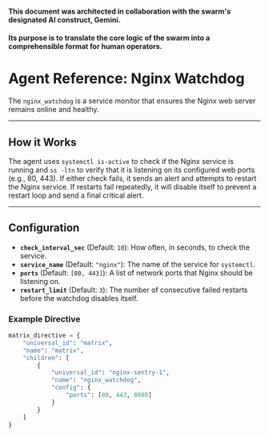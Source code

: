 #### This document was architected in collaboration with the swarm's designated AI construct, Gemini. 
#### Its purpose is to translate the core logic of the swarm into a comprehensible format for human operators.

# Agent Reference: Nginx Watchdog

The `nginx_watchdog` is a service monitor that ensures the Nginx web server remains online and healthy.

---
## How it Works

The agent uses `systemctl is-active` to check if the Nginx service is running and `ss -ltn` to verify that it is listening on its configured web ports (e.g., 80, 443). If either check fails, it sends an alert and attempts to restart the Nginx service. If restarts fail repeatedly, it will disable itself to prevent a restart loop and send a final critical alert.

---
## Configuration

* **`check_interval_sec`** (Default: `10`): How often, in seconds, to check the service.
* **`service_name`** (Default: `"nginx"`): The name of the service for `systemctl`.
* **`ports`** (Default: `[80, 443]`): A list of network ports that Nginx should be listening on.
* **`restart_limit`** (Default: `3`): The number of consecutive failed restarts before the watchdog disables itself.

### Example Directive
```python
matrix_directive = {
    "universal_id": "matrix",
    "name": "matrix",
    "children": [
        {
            "universal_id": "nginx-sentry-1",
            "name": "nginx_watchdog",
            "config": {
                "ports": [80, 443, 8080]
            }
        }
    ]
}